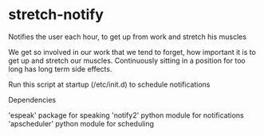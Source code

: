 # stretch-notify
Notifies the user each hour, to get up from work and stretch his muscles

We get so involved in our work that we tend to forget, how important it is to get up and stretch our muscles. Continuously sitting in a position for too long has long term side effects.

Run this script at startup (/etc/init.d) to schedule notifications

Dependencies

'espeak' package for speaking
'notify2' python module for notifications
'apscheduler' python module for scheduling

